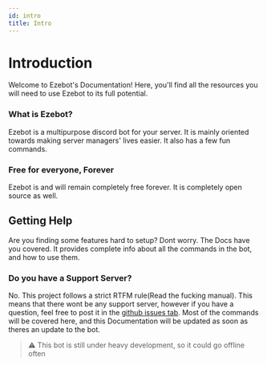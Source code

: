```yaml
---
id: intro
title: Intro
---
```


# Introduction
Welcome to Ezebot's Documentation! Here, you'll find all the resources you will need to use Ezebot to its full potential.

### What is Ezebot?
Ezebot is a multipurpose discord bot for your server. It is mainly oriented towards making server managers' lives easier. It also has a few fun commands. 

### Free for everyone, Forever
Ezebot is and will remain completely free forever. It is completely open source as well.

## Getting Help
Are you finding some features hard to setup? Dont worry. The Docs have you covered. It provides complete info about all the commands in the bot, and how to use them.


### Do you have a Support Server?
No. This project follows a strict RTFM rule(Read the fucking manual). This means that there wont be any support server, however if you have a question, feel free to post it in the [github issues tab](https://github.com/pratheek78/Ezebot-Open-Source/issues). Most of the commands will be covered here, and this Documentation will be updated as soon as theres an update to the bot.

>:warning:  This bot is still under heavy development, so it could go offline often






